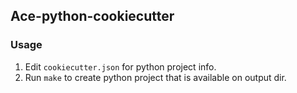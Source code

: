 ## Ace-python-cookiecutter

### Usage
1. Edit `cookiecutter.json` for python project info.
2. Run `make` to create python project that is available on output dir.
